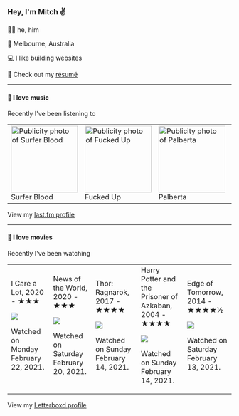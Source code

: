 <article><h3>Hey, I&#x27;m Mitch ✌️</h3><section><p>🙆‍♂️ he, him</p><p>📍 Melbourne, Australia</p><p>💻 I like building websites</p><p>📝 Check out my <a href="https://github.com/my-slab/resume">résumé</a></p></section><hr/><section><h4>💽 I love music</h4><p>Recently I&#x27;ve been listening to</p><table><tbody><td><img src="https://lastfm.freetls.fastly.net/i/u/174s/9e2a7178a31b4218b8f4c15eccadea90.png" height="150px" alt="Publicity photo of Surfer Blood"/><br/>Surfer Blood</td><td><img src="https://lastfm.freetls.fastly.net/i/u/174s/561e8a746a6c41c788ef70335445a947.png" height="150px" alt="Publicity photo of Fucked Up"/><br/>Fucked Up</td><td><img src="https://lastfm.freetls.fastly.net/i/u/174s/7e0ca56d61bc3f491951b20d5fed6107.png" height="150px" alt="Publicity photo of Palberta"/><br/>Palberta</td><td><img src="https://lastfm.freetls.fastly.net/i/u/174s/3b96418b0b1321fc83a25ce14eea0643.png" height="150px" alt="Publicity photo of Kanye West"/><br/>Kanye West</td><td><img src="https://lastfm.freetls.fastly.net/i/u/174s/7cf92bca55642b2e95d07d845e0cfb1e.png" height="150px" alt="Publicity photo of Bill Evans"/><br/>Bill Evans</td></tbody></table><span>View my <a href="https://www.last.fm/user/mylsb">last.fm profile</a></span></section><hr/><section><h4>📼 I love movies</h4><p>Recently I&#x27;ve been watching</p><table><tbody><td>I Care a Lot, 2020 - ★★★<br/><span> <p><img src="https://a.ltrbxd.com/resized/film-poster/5/2/9/2/0/3/529203-i-care-a-lot-0-500-0-750-crop.jpg?k=46ff5b8e19"/></p> <p>Watched on Monday February 22, 2021.</p> </span></td><td>News of the World, 2020 - ★★★<br/><span> <p><img src="https://a.ltrbxd.com/resized/film-poster/5/0/8/9/9/0/508990-news-of-the-world-0-500-0-750-crop.jpg?k=38d27cafb3"/></p> <p>Watched on Saturday February 20, 2021.</p> </span></td><td>Thor: Ragnarok, 2017 - ★★★★<br/><span> <p><img src="https://a.ltrbxd.com/resized/film-poster/2/0/9/3/8/2/209382-thor-ragnarok-0-500-0-750-crop.jpg?k=ae13a59835"/></p> <p>Watched on Sunday February 14, 2021.</p> </span></td><td>Harry Potter and the Prisoner of Azkaban, 2004 - ★★★★<br/><span> <p><img src="https://a.ltrbxd.com/resized/sm/upload/a3/0q/kf/h8/jUFjMoLh8T2CWzHUSjKCojI5SHu-0-500-0-750-crop.jpg?k=e9764ac6bd"/></p> <p>Watched on Sunday February 14, 2021.</p> </span></td><td>Edge of Tomorrow, 2014 - ★★★★½<br/><span> <p><img src="https://a.ltrbxd.com/resized/film-poster/1/0/5/1/8/3/105183-edge-of-tomorrow-0-500-0-750-crop.jpg?k=9f80bd9457"/></p> <p>Watched on Saturday February 13, 2021.</p> </span></td></tbody></table><span>View my <a href="https://letterboxd.com/myslab/">Letterboxd profile</a></span></section></article>